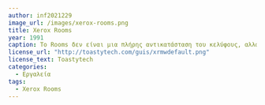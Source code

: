 ```yaml
---
author: inf2021229
image_url: /images/xerox-rooms.png
title: Xerox Rooms 
year: 1991
caption: Το Rooms δεν είναι μια πλήρης αντικατάσταση του κελύφους, αλλά μάλλον μια επέκταση που προσθέτει πολλούς επιτραπέζιους υπολογιστές και βελτιώνει τη λειτουργικότητα της επιφάνειας εργασίας των Windows 3.x. Κάθε επιφάνεια εργασίας αναφέρεται ως δωμάτιο και συνδέεται με άλλα δωμάτια χρησιμοποιώντας πόρτες.
license_url: "http://toastytech.com/guis/xrmwdefault.png" 
license_text: Toastytech
categories:
  - Εργαλεία
tags: 
  - Xerox Rooms
---
```

